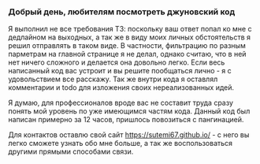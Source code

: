 ### Добрый день, любителям посмотреть джуновский код

Я выполнил не все требования ТЗ: поскольку ваш ответ попал ко мне с дедлайном на выходных, а так же в виду моих личных обстоятельств я решил отправлять в таком виде.
В частности, фильтрацию по разным парметрам на главной странице я не делал, однако считаю, что в ней нет ничего сложного и делается она довольно легко. Если весь написанный код вас устроит и вы решите пообщаться лично - я с удовольствием все расскажу. Так же внутри кода я оставлял комментарии и todo для изложения своих нереализованных идей.

Я думаю, для профессионалов вроде вас не составит труда сразу понять мой уровень по уже имеющимся частям кода. Данный код был написан примерно за 12 часов, пришлось повозиться с пангинацией.

Для контактов оставлю свой сайт https://sutemi67.github.io/ - с него вы легко сможете узнать обо мне больше, а так же воспользоваться другими прямыми способами связи.
